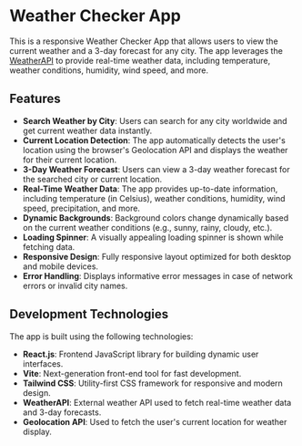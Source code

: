 # Weather Checker App

This is a responsive Weather Checker App that allows users to view the current weather and a 3-day forecast for any city. The app leverages the [WeatherAPI](https://www.weatherapi.com/) to provide real-time weather data, including temperature, weather conditions, humidity, wind speed, and more.

## Features

- **Search Weather by City**: Users can search for any city worldwide and get current weather data instantly.
- **Current Location Detection**: The app automatically detects the user's location using the browser's Geolocation API and displays the weather for their current location.
- **3-Day Weather Forecast**: Users can view a 3-day weather forecast for the searched city or current location.
- **Real-Time Weather Data**: The app provides up-to-date information, including temperature (in Celsius), weather conditions, humidity, wind speed, precipitation, and more.
- **Dynamic Backgrounds**: Background colors change dynamically based on the current weather conditions (e.g., sunny, rainy, cloudy, etc.).
- **Loading Spinner**: A visually appealing loading spinner is shown while fetching data.
- **Responsive Design**: Fully responsive layout optimized for both desktop and mobile devices.
- **Error Handling**: Displays informative error messages in case of network errors or invalid city names.

## Development Technologies

The app is built using the following technologies:

- **React.js**: Frontend JavaScript library for building dynamic user interfaces.
- **Vite**: Next-generation front-end tool for fast development.
- **Tailwind CSS**: Utility-first CSS framework for responsive and modern design.
- **WeatherAPI**: External weather API used to fetch real-time weather data and 3-day forecasts.
- **Geolocation API**: Used to fetch the user's current location for weather display.
